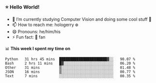 ### ⭐️ Hello World!

<!--
**hologerry/hologerry** is a ✨ _special_ ✨ repository because its `README.md` (this file) appears on your GitHub profile.

Here are some ideas to get you started:

- 🔭 I’m currently working and studying on Computer Vision
- 🌱 I’m currently learning at Peking University
- 💬 Ask me about 
- 📫 How to reach me: E-mail
- 😄 Pronouns: he/his
- ⚡ Fun fact: Music is the Power
-->


- 🔭 I’m currently studying Computer Vision and doing some cool stuff 🤖
- 📫 How to reach me: hologerry :snowflake:
- 😄 Pronouns: he/him/his
- ⚡ Fun fact: 🍎 fan


📊 **This week I spent my time on**

<!--START_SECTION:waka-->
```text
Python   31 hrs 45 mins  ██████████████████████▓░░   90.07 % 
Bash     2 hrs 11 mins   █▓░░░░░░░░░░░░░░░░░░░░░░░   06.20 % 
Other    31 mins         ▒░░░░░░░░░░░░░░░░░░░░░░░░   01.48 % 
JSON     16 mins         ▒░░░░░░░░░░░░░░░░░░░░░░░░   00.77 % 
Text     7 mins          ░░░░░░░░░░░░░░░░░░░░░░░░░   00.35 % 
```
<!--END_SECTION:waka-->
